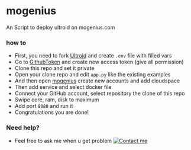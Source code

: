 # mogenius
An Script to deploy ultroid on mogenius.com

### how to
- First, you need to fork [Ultroid](github.com/TeamUltroid/Ultroid) and create `.env` file with filled vars
- Go to [GithubToken](https://github.com/settings/tokens) and create new access token (give all permission)
- Clone this repo and set it private
- Open your clone repo and edit `app.py` like the existing examples
- And then open [mogenius](mogenius.com) create new accounts and add cloudspace
- Then add service and select docker file
- Connect your GitHub account, select repository the clone of this repo
- Swipe core, ram, disk to maximum
- Add port `8080` and run it
- Congratulations you are done!

### Need help?
- Feel free to ask me when u get problem  [![Contact me](https://img.shields.io/badge/My%20Telegram-blue)](https://t.me/smithereensoul)
